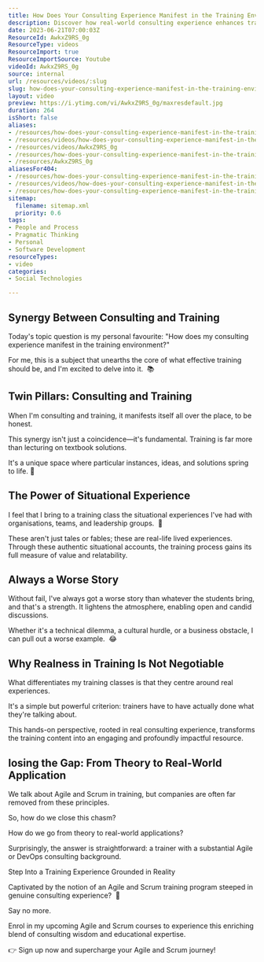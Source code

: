 ```yaml
---
title: How Does Your Consulting Experience Manifest in the Training Environment?
description: Discover how real-world consulting experience enhances training in Agile and Scrum. Join Martin Hinshelwood as he shares insights on effective teaching.
date: 2023-06-21T07:00:03Z
ResourceId: AwkxZ9RS_0g
ResourceType: videos
ResourceImport: true
ResourceImportSource: Youtube
videoId: AwkxZ9RS_0g
source: internal
url: /resources/videos/:slug
slug: how-does-your-consulting-experience-manifest-in-the-training-environment
layout: video
preview: https://i.ytimg.com/vi/AwkxZ9RS_0g/maxresdefault.jpg
duration: 264
isShort: false
aliases:
- /resources/how-does-your-consulting-experience-manifest-in-the-training-environment
- /resources/videos/how-does-your-consulting-experience-manifest-in-the-training-environment-
- /resources/videos/AwkxZ9RS_0g
- /resources/how-does-your-consulting-experience-manifest-in-the-training-environment-
- /resources/AwkxZ9RS_0g
aliasesFor404:
- /resources/how-does-your-consulting-experience-manifest-in-the-training-environment
- /resources/videos/how-does-your-consulting-experience-manifest-in-the-training-environment-
- /resources/how-does-your-consulting-experience-manifest-in-the-training-environment-
sitemap:
  filename: sitemap.xml
  priority: 0.6
tags:
- People and Process
- Pragmatic Thinking
- Personal
- Software Development
resourceTypes:
- video
categories:
- Social Technologies

---
```

## Synergy Between Consulting and Training

Today's topic question is my personal favourite: "How does my consulting experience manifest in the training environment?"

For me, this is a subject that unearths the core of what effective training should be, and I'm excited to delve into it.  📚

## Twin Pillars: Consulting and Training

When I'm consulting and training, it manifests itself all over the place, to be honest.

This synergy isn't just a coincidence—it's fundamental. Training is far more than lecturing on textbook solutions.

It's a unique space where particular instances, ideas, and solutions spring to life. 🎯

## The Power of Situational Experience

I feel that I bring to a training class the situational experiences I've had with organisations, teams, and leadership groups.  🌟

These aren't just tales or fables; these are real-life lived experiences. Through these authentic situational accounts, the training process gains its full measure of value and relatability.

## Always a Worse Story

Without fail, I've always got a worse story than whatever the students bring, and that's a strength. It lightens the atmosphere, enabling open and candid discussions.

Whether it's a technical dilemma, a cultural hurdle, or a business obstacle, I can pull out a worse example.  😂

## Why Realness in Training Is Not Negotiable

What differentiates my training classes is that they centre around real experiences.

It's a simple but powerful criterion: trainers have to have actually done what they're talking about.

This hands-on perspective, rooted in real consulting experience, transforms the training content into an engaging and profoundly impactful resource.

## losing the Gap: From Theory to Real-World Application

We talk about Agile and Scrum in training, but companies are often far removed from these principles.   

So, how do we close this chasm?

How do we go from theory to real-world applications?

Surprisingly, the answer is straightforward: a trainer with a substantial Agile or DevOps consulting background.

Step Into a Training Experience Grounded in Reality

Captivated by the notion of an Agile and Scrum training program steeped in genuine consulting experience?  🚀

Say no more.

Enrol in my upcoming Agile and Scrum courses to experience this enriching blend of consulting wisdom and educational expertise.

👉 Sign up now and supercharge your Agile and Scrum journey!
